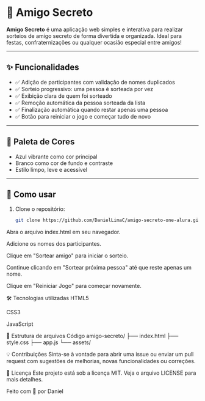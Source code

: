 # 🎁 Amigo Secreto

**Amigo Secreto** é uma aplicação web simples e interativa para realizar sorteios de amigo secreto de forma divertida e organizada. Ideal para festas, confraternizações ou qualquer ocasião especial entre amigos!

---

## ✨ Funcionalidades

- ✅ Adição de participantes com validação de nomes duplicados
- ✅ Sorteio progressivo: uma pessoa é sorteada por vez
- ✅ Exibição clara de quem foi sorteado
- ✅ Remoção automática da pessoa sorteada da lista
- ✅ Finalização automática quando restar apenas uma pessoa
- ✅ Botão para reiniciar o jogo e começar tudo de novo

---

## 🎨 Paleta de Cores

- Azul vibrante como cor principal
- Branco como cor de fundo e contraste
- Estilo limpo, leve e acessível

---

## 🚀 Como usar

1. Clone o repositório:
   ```bash
   git clone https://github.com/DanielLimaC/amigo-secreto-one-alura.git
Abra o arquivo index.html em seu navegador.

Adicione os nomes dos participantes.

Clique em "Sortear amigo" para iniciar o sorteio.

Continue clicando em "Sortear próxima pessoa" até que reste apenas um nome.

Clique em "Reiniciar Jogo" para começar novamente.

🛠️ Tecnologias utilizadas
HTML5

CSS3

JavaScript

📁 Estrutura de arquivos
Código
amigo-secreto/
├── index.html
├── style.css
├── app.js
└── assets/

💡 Contribuições
Sinta-se à vontade para abrir uma issue ou enviar um pull request com sugestões de melhorias, novas funcionalidades ou correções.

📄 Licença
Este projeto está sob a licença MIT. Veja o arquivo LICENSE para mais detalhes.

Feito com 💙 por Daniel
